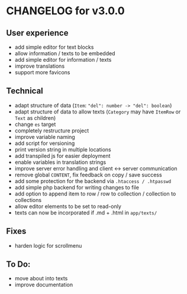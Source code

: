 # CHANGELOG for v3.0.0

## User experience

* add simple editor for text blocks
* allow information / texts to be embedded
* add simple editor for information / texts
* improve translations
* support more favicons

## Technical

* adapt structure of data (`Item`: `"del": number -> "del": boolean`)
* adapt structure of data to allow texts (`Category` may have `ItemRow` or `Text` as children)
* change `es` target
* completely restructure project
* improve variable naming
* add script for versioning
* print version string in multiple locations
* add transpiled js for easier deployment
* enable variables in translation strings
* improve server error handling and client <-> server communication
* remove global `CONTENT`, fix feedback on copy / save success
* add some protection for the backend via `.htaccess / .htpasswd`
* add simple php backend for writing changes to file
* add option to append item to row / row to collection / collection to collections
* allow editor elements to be set to read-only
* texts can now be incorporated if .md + .html in `app/texts/`

## Fixes

* harden logic for scrollmenu

## To Do:

* move about into texts
* improve documentation
